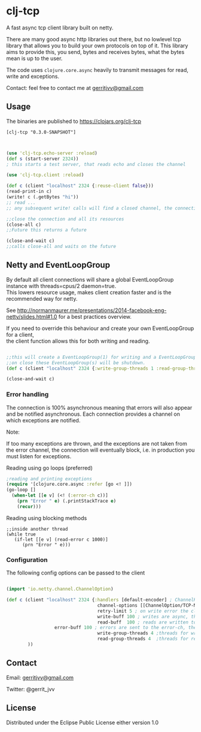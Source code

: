 # clj-tcp

A fast async tcp client library built on netty.

There are many good async http libraries out there, but no lowlevel tcp library that allows you to build your own protocols on top of it.
This library aims to provide this, you send, bytes and receives bytes, what the bytes mean is up to the user.

The code uses ```clojure.core.async``` heavily to transmit messages for read, write and exceptions.

Contact: feel free to contact me at gerritjvv@gmail.com

## Usage

The binaries are published to https://clojars.org/clj-tcp

```[clj-tcp "0.3.0-SNAPSHOT"]```


```clojure


(use 'clj-tcp.echo-server :reload)
(def s (start-server 2324))
; this starts a test server, that reads echo and closes the channel

(use 'clj-tcp.client :reload)

(def c (client "localhost" 2324 {:reuse-client false}))
(read-print-in c)
(write! c (.getBytes "hi"))
;; read ...
;; any subsequent write! calls will find a closed channel, the connection will reconnect, and retry the send.

;;close the connection and all its resources
(close-all c)
;;Future this returns a future

(close-and-wait c)
;;calls close-all and waits on the future

```

## Netty and EventLoopGroup

By default all client connections will share a global EventLoopGroup instance with threads=cpus/2 daemon=true.  
This lowers resource usage, makes client creation faster and is the recommended way for netty.  

See http://normanmaurer.me/presentations/2014-facebook-eng-netty/slides.html#1.0 for a best practices overview.  

If you need to override this behaviour and create your own EventLoopGroup for a client,  
the client function allows this for both writing and reading.  

```clojure

;;this will create a EventLoopGroup(1) for writing and a EventLoopGroup(2) for reading.
;;on close these EventLoopGroup(s) will be shutdown.
(def c (client "localhost" 2324 {:write-group-threads 1 :read-group-threads 2}))

(close-and-wait c)
```

### Error handling

The connection is 100% asynchronous meaning that errors will also appear and be notified asynchronous.
Each connection provides a channel on which exceptions are notified.

Note:

If too many exceptions are thrown, and the exceptions are not taken from the error channel, the connection will eventually block, i.e. in production you must listen for exceptions.

Reading using go loops (preferred)

```clojure
;reading and printing exceptions
(require '[clojure.core.async :refer [go <! ]])
(go-loop []
  (when-let [[e v] (<! (:error-ch c))]
    (prn "Error " e) (.printStackTrace e)
    (recur)))
``` 

Reading using blocking methods

```
;;inside another thread
(while true
   (if-let [[e v] (read-error c 1000)]
      (prn "Error " e)))
```    

### Configuration

The following config options can be passed to the client



```clojure

(import 'io.netty.channel.ChannelOption)

(def c (client "localhost" 2324 {:handlers [default-encoder] ; ChannelHandlers that will be added to the Channel pipeline
                                  channel-options [[ChannelOption/TCP-NODELAY true][ChannelOption/SO_RCVBUF (int 5242880)]] ;io.netty.channel options a sequence of [option val] e.g. [[option val] ... ]
                                  retry-limit 5 ; on write error the client will retry the write this amount of times
                                  write-buff 100 ; writes are async, this is the buffer thats used for the clojure.async.channel
                                  read-buff  100 ; reads are written to the read channel, the buffer is specified here
				  error-buff 100 ; errors are sent to the error-ch, the buffer is specified here
                                  write-group-threads 4 ;threads for writing
                                  read-group-threads 4  ;threads for reading
        ))
```

## Contact

Email: gerritjvv@gmail.com

Twitter: @gerrit_jvv

## License


Distributed under the Eclipse Public License either version 1.0
